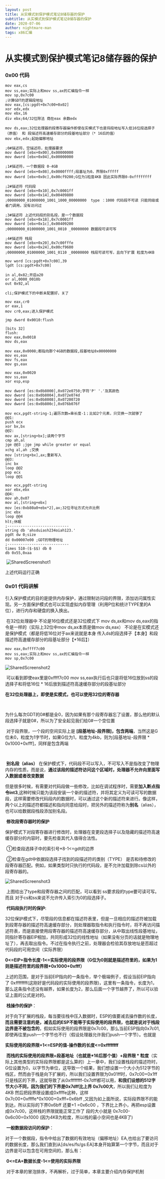 ```yaml
---
layout: post
title: 从实模式到保护模式笔记8储存器的保护
subtitle: 从实模式到保护模式笔记8储存器的保护
date: 2020-07-06
author: nightmare-man
tags: x86汇编
---
```

# 从实模式到保护模式笔记8储存器的保护

### 0x00 代码

```assembly
mov eax,cs
mov ss,eax;实际上和mov ss,ax的汇编指令一样
mov sp,0x7c00
;计算GDT的逻辑段地址
mov eax,[cs:pgdt+0x7c00+0x02]
xor edx,edx
mov ebx,16
div ebx;64/32位除法 商在eax 余数edx

mov ds,eax;32位处理器的段寄存器操作即使在实模式下也是将段地址写入低16位段选择子（原值） 和 段描述符高速缓存部分的段基地址部分（* 16后的值）
mov ebx,edx;起始偏移地址

;0#描述符，空描述符，处理器要求
mov dword [ebx+0x00],0x00000000
mov dword [ebx+0x04],0x00000000

;1#描述符，一个数据段 0-4GB
mov dword [ebx+0x08],0x0000ffff;段基址为0，界限0xfffff
mov dword [ebx+0x0c],0x00cf9200;G位为1粒度4KB 因此实际界限0-0xffffffff

;2#描述符 代码段
mov dword [ebx+0x10],0x7c0001ff
mov dword [ebx+0x14],0x00409800
;00000000_01000000_1001_1000_00000000  type ：1000 代码段不可读 只能同级或者门调用，没有访问过

;3#描述符 上述代码段的别名段，是一个数据段
mov dword [ebx+0x18],0x7c0001ff
mov dword [ebx+0x1c],0x00409200
;00000000_01000000_1001_0010 _00000000 数据段可读可写

;4#描述符 栈段
mov dword [ebx+0x20],0x7c00fffe
mov dword [ebx+0x24],0x00cf9600
;00000000_01000000_1001_0110 _00000000 栈段可读可写，且向下扩展 粒度为4KB

mov word [cs:pgdt+0x7c00],39
lgdt [cs:pgdt+0x7c00]

in al,0x82;开启a20
or al,0000_0010b
out 0x92,al

cli;保护模式下的中断未配置好，关了

mov eax,cr0
or eax,1
mov cr0,eax;进入保护模式

jmp dword 0x0010:flush

[bits 32]
flush:
mov eax,0x0018
mov ds,eax

mov eax,0x0008;都指向那个4GB的数据段,段基地址0x00000000
mov es,eax
mov fs,eax
mov gs,eax

mov eax,0x0020
mov ss,eax
xor esp,esp 

mov dword [es:0x0b8000],0x072e0750;字符'P' '.'及其颜色
mov dword [es:0x0b8004],0x072e074d
mov dword [es:0x0b8008],0x07200720
mov dword [es:0x0b800c],0x076b076f

mov ecx,pgdt-string-1;遍历次数=串长度-1；比如2个元素，只交换一次就够了
@@1:
push ecx
xor bx,bx
@@2:
mov ax,[string+bx];读两个字节
cmp ah,al
jge @@3 ;jge jmp while greater or equal
xchg al,ah ;交换
mov [string+bx],ax;重新写入
@@3:
inc bx
loop @@2
pop ecx
loop @@1

mov ecx,pgdt-string
xor ebx,ebx
@@4:
mov ah,0x07
mov al,[string+ebx]
mov [es:0xb80a0+ebx*2],ax;32位寻址方式允许比例
inc ebx
loop @@4
hlt;休眠
;----------------------------
string db 'ahsduiash234oiah123.'
pgdt dw 0;size
dd 0x00007e00 ;GDT的物理地址
;----------------------------
times 510-($-$$) db 0
db 0x55,0xaa
```

​	![SharedScreenshot1](/assets/img/SharedScreenshot1.jpg)

上述代码运行正确

### 0x01 代码讲解 

​	引入保护模式的目的是提供内存保护，通过限制访问段的界限，添加访问属性实现。另一方面保护模式也可以实现虚拟内存管理（利用P位和统计TYPE里的A位），进行内存和硬盘的换入换出。

​	在32位处理器中 不论是16位模式还是32位模式下 mov ds,ax和mov ds,eax的指令是一样的（实际上32位中mov ds,ax本质是做mov ds,eax） 不论是在实模式还是保护模式（都是将低16位对于ax来说就是本身 传入ds的段选择子【本身】和段描述符高速缓存部分的段基址部分【*16后】）

```assembly
mov eax,0xffff7c00
mov ss,eax;实际上和mov ss,ax的汇编指令一样
mov sp,0x7c00
```

![SharedScreenshot2](/assets/img/SharedScreenshot2.jpg)

​	可以看到即使eax里是0xffff7c00  mov ss,eax执行后也只是将低16位放到ss的段选择子和将低16位 * 16后放到描述符高速缓存部分的段基址部分

​	**在32位处理器上，即使是实模式，也可以使用32位的寄存器**

​	

​	为什么每次GDT的0#都是全0，因为如果有那个段寄存器忘了设置，那么他的默认段选择子就是0#，所以为了安全起见我们给0#一个空位置

​	对于段界限，一个段的空间实际上是 **[段基地址-段界限]，包含两端**，当然这是G位未0，粒度为1字节时，如果G位为1，粒度为4kb，则为[段基地址-段界限 * 0x1000+0xfff]，同样是包含两端

​	

​	**别名段（alias）** 在保护模式下，代码段不可以写入，不可写入不是指改变了物理内存的性质，而是说，**通过该段的描述符访问这个区域时，处理器不允许向里面写入数据或者改变数据**

​	但是很多时候，有需要对代码段做一些修改，比如在调试程序时，需要**加入断点指令int3**,这种时候只能为该段安装一个新的描述符，并将其定义为可读可写的数据段，这样需要修改代码段内的数据时，可以通过这个新的描述符来进行。像这样，两个以上的描述符都描述和指向同意给段时，把另外的描述符称为**别名**（alias），也可以给数据段栈段添加别名段。



​	**修改段寄存器时的保护**

​	 保护模式下对段寄存器进行修改时，处理器在变更段选择子以及隐藏的描述符高速缓存部分的内容时，要先检查其代入值得合法性。

​	①检查段选择子中的索引号*8-1<=gdt的边界

​	②检查在gdt中依据段选择子找到的段描述符的类别（TYPE） 是否和待修改的段寄存器匹配。例如，如果类型时只执行的代码段，是不允许加载到除cs以外的段寄存器的。

![SharedScreenshot3](/assets/img/SharedScreenshot3.jpg)

​	上图给出了type和段寄存器之间的匹配，可以看到 ss要求段的type要可读可写。而且 对于cs和ss来说不允许传入索引为0的段选择子。



​	**代码段执行时的保护**:

​	32位保护模式下，尽管段的信息都在描述符表里，但是一旦相应的描述符被加载到段寄存器的描述符高速缓存部分，则处理器取指令和执行指令时，将不再访问描述符表，而是直接使用段寄存器的描述符高速缓存部分，从中取出线性段基地址，同指针寄存器EIP相加，共同形成32位的线性地址（如果没有分页的话就是物理地址了），再去取出指令。不过在指令执行之前，处理器会检验其存放地址是否超过代码段的可用空间（实际界限）

​	**0<=EIP+指令长度-1<=实际使用的段界限（G位为0则就是描述符里的，如果为1则是描述符里的段界限*0x1000+0xfff）**

​	上述的范围，是对于当前EIP指向的一条指令，举个极端例子，假设当前EIP指向了 0xffffffff(这刚好是代码段的实际使用的段界限)，这里有一条指令，长度为1，那么这条指令还没有越界，如果长度为2，那么后面一个字节越界了，所以可以验证上面的公式是对的。



​	**栈操作的保护**：

​	对于向下扩展的栈段，每当要往栈中压入数据时，ESP的值要减去操作数的长度，**而且需要注意的是，减去后的ESP不能等于实际使用的段界限，也就是说对于栈段边界是不被包含的**，假如实际使用的段界限是0x7c00，那么当前ESP指向0x7c01,即使再往里push一个字节也不行（假设处理器允许我们push一个字节）。也就是

​	**实际使用的段界限+1<=ESP的值-操作数的长度<=0xffffffff**

​	**而栈的实际使用的段界限=段基地址（也就是*16后那个值）+段界限 * 粒度**（实际上其他类型的实际段界限都是这么算的）上一章中，我们设置栈段的描述符时，G位设置为0，以字节为单位，这导致一个结果，我们想设置一个大小为512字节的栈区，然而由于栈是向下扩展的，所以我们设置界限为0x01ff时，0x7c00+0x1ff只是栈区的下界，这就导致了从0xffffffff-0x7dff都可以用，**和我们设想的512字节大小不同，因为我们的下界是0x7dff比上界 0x7c00大**，所以我们让粒度为4KB 然后把段界限设置成0xffffe这种，这样 0x7c00+0xffffe*0x1000+0xfff=0x6bff ,又因为如上面所说，实际段界限不的能到达，所以实际的下界0x6bff 还要+1 =0x6c00 ，下界比上界小，再把esp设置成0x7c00，这样栈的界限就能正常工作了  段的大小就是 0x7c00-0x6c00=0x1000  (因为4KB为粒度，所以栈的最小空间也是4KB了)



​	**一般数据段访问的保护**：

​	对于一个数据段，指令中给出了数据的有效地址（偏移地址）EA,也给出了要访问的数据长度，那么我们直到从[ds/es/fs/gs:EA]本身开始算第一个字节，而且对于边界是可以包含在可用空间的，那么有：

​	**0<=EA+数据长度-1<=使用的实际界限**



​	对于本章的冒泡排序，不再解析，过于简单，本章主要介绍内存保护机制

​	